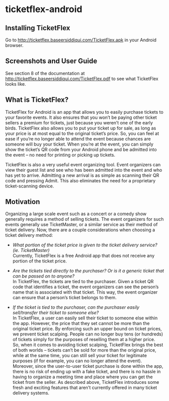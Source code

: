 ticketflex-android
==================

Installing TicketFlex
---------------------
Go to http://ticketflex.baseersiddiqui.com/TicketFlex.apk in your Android browser.

Screenshots and User Guide
--------------------------
See section 8 of the documentation at http://ticketflex.baseersiddiqui.com/TicketFlex.pdf to see what TicketFlex looks like.

What is TicketFlex?
-------------------
<p>TicketFlex for Android is an app that allows you to easily purchase tickets to your favorite events. It also ensures that you won’t be paying other ticket sellers a premium for tickets, just because you weren’t one of the early birds. TicketFlex also allows you to put your ticket up for sale, as long as your price is at most equal to the original ticket’s price. So, you can feel at ease if you’re no longer able to attend the event because chances are someone will buy your ticket. When you’re at the event, you can simply show the ticket’s QR code from your Android phone and be admitted into the event – no need for printing or picking up tickets.</p>
<p>TicketFlex is also a very useful event organizing tool. Event organizers can view their guest list and see who has been admitted into the event and who has yet to arrive. Admitting a new arrival is as simple as scanning their QR code and pressing Admit. This also eliminates the need for a proprietary ticket-scanning device.</p>

Motivation
----------
Organizing a large scale event such as a concert or a comedy show generally requires a method of selling tickets. The event organizers for such events generally use TicketMaster, or a similar service as their method of ticket delivery. Now, there are a couple considerations when choosing a ticket delivery method:
- *What portion of the ticket price is given to the ticket delivery service? (ie. TicketMaster)*<br />
Currently, TicketFlex is a free Android app that does not receive any portion of the ticket price.

-  *Are the tickets tied directly to the purchaser? Or is it a generic ticket that can be passed on to anyone?*<br />
In TicketFlex, the tickets are tied to the purchaser. Given a ticket QR code that identifies a ticket, the event organizers can see the person’s name that is associated with that ticket. This way, the event organizer can ensure that a person’s ticket belongs to them. 

-	*If the ticket is tied to the purchaser, can the purchaser easily sell/transfer their ticket to someone else?*<br />
In TicketFlex, a user can easily sell their ticket to someone else within the app. However, the price that they set cannot be more than the original ticket price. By enforcing such an upper bound on ticket prices, we prevent ticket scalping. People can no longer buy tens (or hundreds) of tickets simply for the purposes of reselling them at a higher price.<br />
So, when it comes to avoiding ticket scalping, TicketFlex brings the best of both worlds – tickets can’t be sold for more than the original price, while at the same time, you can still sell your ticket for legitimate purposes (if for example, you can no longer attend the event).<br />
Moreover, since the user-to-user ticket purchase is done within the app, there is no risk of ending up with a fake ticket, and there is no hassle in having to organize a meeting time and place where you can get the ticket from the seller.
As described above, TicketFlex introduces some fresh and exciting features that aren’t currently offered in many ticket delivery systems.
